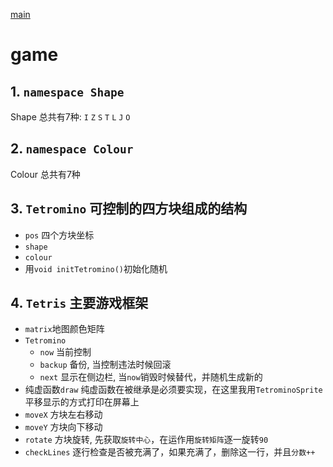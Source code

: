 [main](./main.md)
# game
## 1. `namespace Shape`
Shape 总共有7种: `I` `Z` `S` `T` `L` `J` `O`

## 2. `namespace Colour`
Colour 总共有7种

## 3. `Tetromino` 可控制的四方块组成的结构
- `pos` 四个方块坐标
- `shape`
- `colour`
- 用`void initTetromino()`初始化随机

## 4. `Tetris` 主要游戏框架
- `matrix`地图颜色矩阵
- `Tetromino`
    - `now` 当前控制
    - `backup` 备份, 当控制违法时候回滚
    - `next` 显示在侧边栏, 当`now`销毁时候替代，并随机生成新的
- 纯虚函数`draw`
纯虚函数在被继承是必须要实现，在这里我用`TetrominoSprite`平移显示的方式打印在屏幕上
- `moveX` 方块左右移动
- `moveY` 方块向下移动
- `rotate` 方块旋转, 先获取`旋转中心`，在运作用`旋转矩阵`逐一旋转`90`
- `checkLines` 逐行检查是否被充满了，如果充满了，删除这一行，并且`分数++`